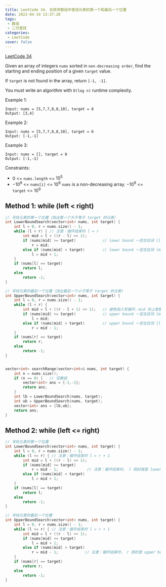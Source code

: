 ```yaml
---
title: LeetCode 34. 在排序数组中查找元素的第一个和最后一个位置
date: 2022-04-19 13:37:20
tags:
 - 数组
 - 二分查找
categories:
 - LeetCode
cover: false
---
```


[LeetCode 34](https://leetcode-cn.com/problems/find-first-and-last-position-of-element-in-sorted-array/)

Given an array of integers `nums` sorted in `non-decreasing order`, find the starting and ending position of a given `target` value.

If `target` is not found in the array, return `[-1, -1]`.

You must write an algorithm with `O(log n)` runtime complexity.

Example 1:

    Input: nums = [5,7,7,8,8,10], target = 8
    Output: [3,4]

Example 2:

    Input: nums = [5,7,7,8,8,10], target = 6
    Output: [-1,-1]


Example 3:

    Input: nums = [], target = 0
    Output: [-1,-1]

Constraints:

 - $0$ <= `nums.length` <= $10^5$
 - $-10^9$ <= `nums[i]` <= $10^9$
`nums` is a non-decreasing array.
$-10^9$ <= `target` <= $10^9$


## Method 1: while (left < right)
```cpp
// 寻找元素的第一个位置（找出第一个大于等于 target 的元素）
int LowerBoundSearch(vector<int> nums, int target) {
    int l = 0, r = nums.size() - 1;
    while (l < r) { // 注意：循环结束时 l = r
        int mid = l + ((r - l) >> 1);
        if (nums[mid] >= target)            // lower bound 一定在区间 [l, mid]
            r = mid;
        else if (nums[mid] < target)        // lower bound 一定在区间 (mid, r]
            l = mid + 1;
    }
    if (nums[l] == target)
        return l;
    else
        return -1;
}

// 寻找元素的最后一个位置（找出最后一个小于等于 target 的元素）
int UpperBoundSearch(vector<int> nums, int target) {
    int l = 0, r = nums.size() - 1;
    while (l < r) {
        int mid = l + ((r - l + 1) >> 1);   // 避免陷入死循环，mid 向上取整
        if (nums[mid] <= target)            // upper bound 一定在区间 [mid, r]
            l = mid;
        else if (nums[mid] > target)        // upper bound 一定在区间 [l, mid)
            r = mid - 1;
    }
    if (nums[r] == target)
        return r;
    else
        return -1;
}


vector<int> searchRange(vector<int>& nums, int target) {
    int n = nums.size();
    if (n == 0) {   // 空数组
        vector<int> ans = {-1,-1};
        return ans;
    }
    int lb = LowerBoundSearch(nums, target);
    int ub = UpperBoundSearch(nums, target);
    vector<int> ans = {lb,ub};
    return ans;
}
```


## Method 2: while (left <= right)
```cpp
// 寻找元素的第一个位置
int LowerBoundSearch(vector<int> nums, int target) {
    int l = 0, r = nums.size() - 1;
    while (l <= r) { // 注意：循环结束时 l = r + 1
        int mid = l + ((r - l) >> 1);
        if (nums[mid] >= target)
            r = mid - 1;             // 注意：循环结束时， l 刚好就是 lower bound
        else if (nums[mid] < target)
            l = mid + 1;
    }
    if (nums[l] == target)
        return l;
    else
        return -1;
}

// 寻找元素的最后一个位置
int UpperBoundSearch(vector<int> nums, int target) {
    int l = 0, r = nums.size() - 1;
    while (l <= r) { // 注意：循环结束时 l = r + 1
        int mid = l + ((r - l) >> 1);
        if (nums[mid] <= target)
            l = mid + 1;
        else if (nums[mid] > target)
            r = mid - 1;            // 注意：循环结束时， r 刚好是 upper bound
    }
    if (nums[r] == target)
        return r;
    else
        return -1;
}
```